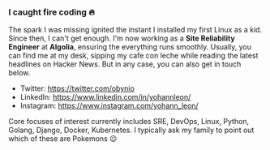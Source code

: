 ### I caught fire coding 🔥 

The spark I was missing ignited the instant I installed my first Linux as a kid. Since then, I can't get enough. I'm now working as a **Site Reliability Engineer** at **Algolia**, ensuring the everything runs smoothly. Usually, you can find me at my desk, sipping my cafe con leche while reading the latest headlines on Hacker News. But in any case, you can also get in touch below.

* Twitter: https://twitter.com/obynio
* LinkedIn: https://www.linkedin.com/in/yohannleon/
* Instagram: https://www.instagram.com/yohann_leon/

Core focuses of interest currently includes SRE, DevOps, Linux, Python, Golang, Django, Docker, Kubernetes. I typically ask my family to point out which of these are Pokemons 😉 
